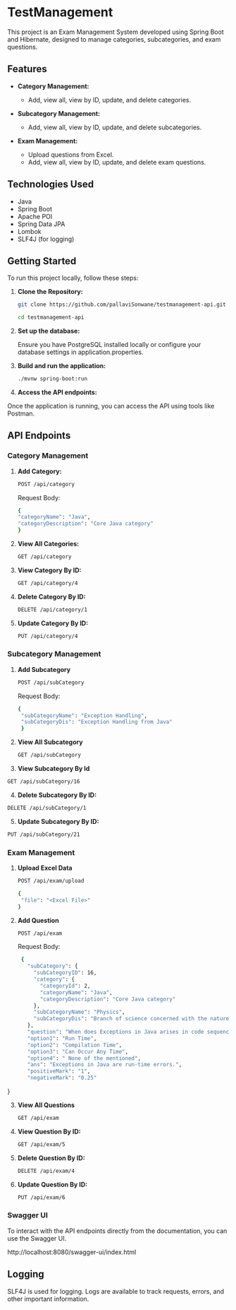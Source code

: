 # TestManagement

This project is an Exam Management System developed using Spring Boot and Hibernate, designed to manage categories, subcategories, and exam questions.

## Features

- **Category Management:**
  - Add, view all, view by ID, update, and delete categories.
  
- **Subcategory Management:**
  - Add, view all, view by ID, update, and delete subcategories.
  
- **Exam Management:**
  - Upload questions from Excel.
  - Add, view all, view by ID, update, and delete exam questions.


## Technologies Used

- Java
- Spring Boot
- Apache POI
- Spring Data JPA
- Lombok
- SLF4J (for logging)

## Getting Started

To run this project locally, follow these steps:

1. **Clone the Repository:**

   ```bash
   git clone https://github.com/pallaviSonwane/testmanagement-api.git
   ```
   ```bash
   cd testmanagement-api
   ```

   
1. **Set up the database:**
   
   Ensure you have PostgreSQL installed locally or configure your database settings in application.properties.

2. **Build and run the application:**
    ```bash
   ./mvnw spring-boot:run

3. **Access the API endpoints:**

  Once the application is running, you can access the API using tools like Postman.


## API Endpoints

 ### Category Management

1. **Add Category:**

    ```bash
    POST /api/category
    ```
    Request Body:
    ```bash
    {
    "categoryName": "Java",
    "categoryDescription": "Core Java category"
    }
    ```
    
2. **View All Categories:**

   ```bash
   GET /api/category

3. **View Category By ID:**

   ```bash
   GET /api/category/4

4. **Delete Category By ID:**

   ```bash
   DELETE /api/category/1

5. **Update Category By ID:**

   ```bash
   PUT /api/category/4


### Subcategory Management

1. **Add Subcategory**

   ```bash
   POST /api/subCategory
   ```
   Request Body:
   ```bash
   {
    "subCategoryName": "Exception Handling",
    "subCategoryDis": "Exception Handling from Java"
    }
   ```
  

2. **View All Subcategory**

   ```bash
   GET /api/subCategory
   ```

3. **View Subcategory By Id**

  ```bash
  GET /api/subCategory/16
  ```

4. **Delete Subcategory By ID:**

  ```bash
  DELETE /api/subCategory/1
  ```

5. **Update Subcategory By ID:**

  ```bash
  PUT /api/subCategory/21
  ```

### Exam Management

1. **Upload Excel Data**

   ```bash
   POST /api/exam/upload
   ```

   ```bash
   {
    "file": "<Excel File>"
   }
   ```

2. **Add Question**

   ```bash
   POST /api/exam
   ```
   
   Request Body:
   ```bash
    {
      "subCategory": {
        "subCategoryID": 16,
        "category": {
          "categoryId": 2,
          "categoryName": "Java",
          "categoryDescription": "Core Java category"
        },
        "subCategoryName": "Physics",
        "subCategoryDis": "Branch of science concerned with the nature and properties of matter and energy"
      },
      "question": "When does Exceptions in Java arises in code sequence?",
      "option1": "Run Time",
      "option2": "Compilation Time",
      "option3": "Can Occur Any Time",
      "option4": " None of the mentioned",
      "ans": "Exceptions in Java are run-time errors.",
      "positiveMark": "1",
      "negativeMark": "0.25"
  }


3. **View All Questions**

   ```bash
   GET /api/exam
   

4. **View Question By ID:**

   ```bash
   GET /api/exam/5
   ```

5. **Delete Question By ID:**

    ```bash
    DELETE /api/exam/4
    ```

6. **Update Question By ID:**

    ```bash
    PUT /api/exam/6
    ```


### Swagger UI

To interact with the API endpoints directly from the documentation, you can use the Swagger UI.

  http://localhost:8080/swagger-ui/index.html


## Logging

SLF4J is used for logging. Logs are available to track requests, errors, and other important information.
